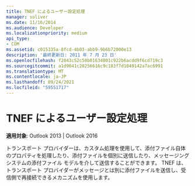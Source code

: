 ```yaml
---
title: TNEF によるユーザー設定処理
manager: soliver
ms.date: 11/16/2014
ms.audience: Developer
ms.localizationpriority: medium
api_type:
- COM
ms.assetid: c015335a-8fcd-4b03-abb9-9b6b72000e13
description: '最終更新日: 2011 年 7 月 23 日'
ms.openlocfilehash: f2043c52c50b01634001c922b6acdd9f6cd719c3
ms.sourcegitcommit: a1d9041c20256616c9c183f7d1049142a7ac6991
ms.translationtype: MT
ms.contentlocale: ja-JP
ms.lasthandoff: 09/24/2021
ms.locfileid: "59551717"
---
```

# <a name="custom-processing-with-tnef"></a>TNEF によるユーザー設定処理

**適用対象**: Outlook 2013 | Outlook 2016 
  
トランスポート プロバイダーは、カスタム処理を使用して、添付ファイル自体のプロパティを処理したり、添付ファイルを個別に送信したり、メッセージング システムの添付ファイル モデルを介して送信することができます。 TNEF は、トランスポート プロバイダーがメッセージとは別に添付ファイルを送信し、受信側で再接続できるメカニズムを使用します。
  

